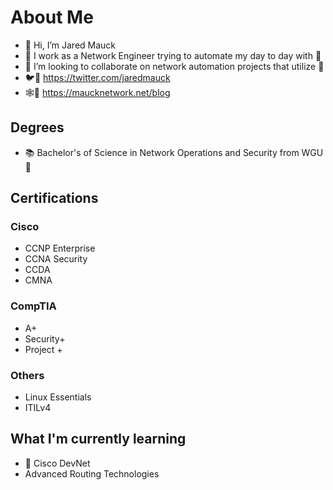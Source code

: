 # About Me

- 👋 Hi, I’m Jared Mauck
- 👀 I work as a Network Engineer trying to automate my day to day with 🐍
- 👫 I’m looking to collaborate on network automation projects that utilize 🐍
- 🐦🔗 https://twitter.com/jaredmauck
- 🕸️🔗 https://maucknetwork.net/blog

## Degrees
- 📚 Bachelor's of Science in Network Operations and Security from WGU 🦉

## Certifications
### Cisco
- CCNP Enterprise
- CCNA Security
- CCDA
- CMNA
### CompTIA
- A+
- Security+
- Project +
### Others
- Linux Essentials
- ITILv4

## What I'm currently learning
- 📖 Cisco DevNet
- Advanced Routing Technologies

<!---
jaredmauck/jaredmauck is a ✨ special ✨ repository because its `README.md` (this file) appears on your GitHub profile.
You can click the Preview link to take a look at your changes.
--->
